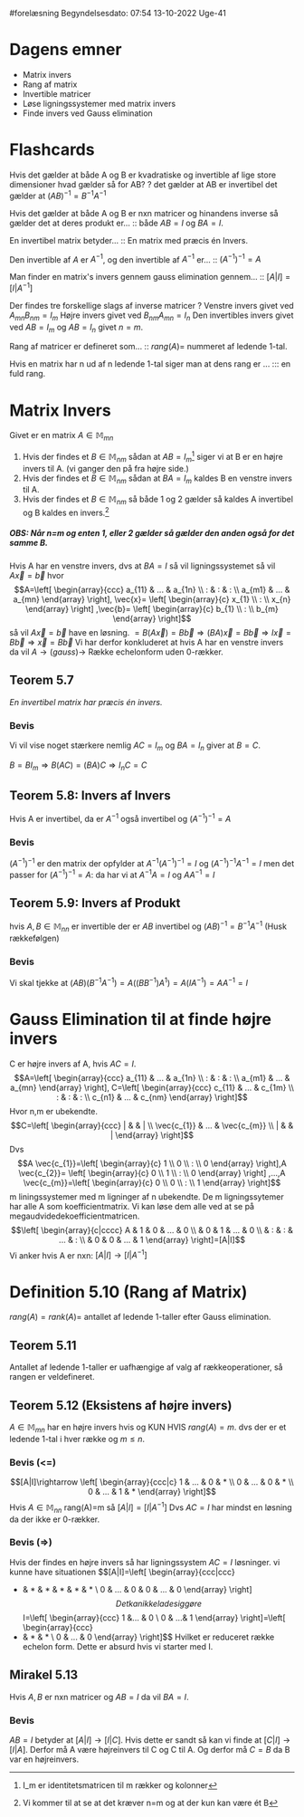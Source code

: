 #forelæsning 
Begyndelsesdato: 07:54   13-10-2022   Uge-41
# Dagens emner
- Matrix invers
- Rang af matrix
- Invertible matricer
- Løse ligningssystemer med matrix invers
- Finde invers ved Gauss elimination

# Flashcards
Hvis det gælder at både A og B er kvadratiske og invertible af lige store dimensioner hvad gælder så for AB? 
?
det gælder at AB er invertibel
det gælder at $(AB)^{-1}=B^{-1}A^{-1}$
<!--SR:!2023-02-24,95,270-->

Hvis det gælder at både A og B er nxn matricer og hinandens inverse så gælder det at deres produkt er... :: både $AB=I$ og $BA=I$.
<!--SR:!2023-03-24,116,319-->

En invertibel matrix betyder... :: En matrix med præcis én Invers.
<!--SR:!2022-12-08,44,290-->

Den invertible af $A$ er $A^{-1}$, og den invertible af $A^{-1}$ er... :: $(A^{-1})^{-1}=A$
<!--SR:!2022-12-07,43,290-->

Man finder en matrix's invers gennem gauss elimination gennem... :: $[A|I]=[I|A^{-1}]$ 
<!--SR:!2023-05-20,166,310-->

Der findes tre forskellige slags af inverse matricer
?
Venstre invers givet ved $A_{mn}B_{nm}=I_{m}$
Højre invers givet ved $B_{nm}A_{mn}=I_{n}$
Den invertibles invers givet ved $AB=I_{m}$ og $AB=I_{n}$ givet $n=m$.
<!--SR:!2023-05-18,164,310-->

Rang af matricer er defineret som... :: $rang(A)=$ nummeret af ledende 1-tal.
<!--SR:!2022-12-06,42,290-->
Hvis en matrix har n ud af n ledende 1-tal siger man at dens rang er ... ::: en fuld rang.
<!--SR:!2023-05-17,163,310!2023-05-19,165,310-->


# Matrix Invers
Givet er en matrix $A \in \mathbb{M}_{mn}$ 
1. Hvis der findes et $B \in \mathbb{M}_{nm}$ sådan at $AB=I_{m}$[^1] siger vi at B er en højre invers til A. (vi ganger den på fra højre side.)
2. Hvis der findes et $B \in \mathbb{M}_{nm}$ sådan at $BA=I_{m}$ kaldes B en venstre invers til A.
3. Hvis der findes et $B \in \mathbb{M}_{nm}$ så både 1 og 2 gælder så kaldes A invertibel og B kaldes en invers.[^2]
##### OBS: Når n=m og enten 1, eller 2 gælder så gælder den anden også for det samme B.

Hvis A har en venstre invers, dvs at $BA=I$ så vil ligningssystemet så vil $A \vec{x}=\vec{b}$ hvor $$A=\left[
\begin{array}{ccc}
a_{11} & ... & a_{1n} \\ 
: & : & : \\ 
a_{m1} & ... & a_{mn}
\end{array}
\right],
\vec{x}=
\left[
\begin{array}{c}
x_{1} \\ : \\ x_{n}
\end{array}
\right]
,\vec{b}=
\left[
\begin{array}{c}
b_{1} \\ : \\ b_{m}
\end{array}
\right]$$
så vil $A \vec{x}=\vec{b}$ have en løsning. 
$=B(A \vec{x})=B \vec{b}\Rightarrow (BA)\vec{x}=B \vec{b}\Rightarrow I \vec{x}=B \vec{b} \Rightarrow \vec{x}=B \vec{b}$ 
Vi har derfor konkluderet at hvis A har en venstre invers da vil $A \rightarrow (gauss) \rightarrow$ Række echelonform uden 0-rækker.

## Teorem 5.7
*En invertibel matrix har præcis én invers.*

### Bevis
Vi vil vise noget stærkere nemlig $AC=I_{m}$ og $BA=I_{n}$ giver at $B=C$.

$B=BI_{m}\Rightarrow B(AC)=(BA)C \Rightarrow I_{n}C=C$ 

## Teorem 5.8: Invers af Invers
Hvis A er invertibel, da er $A^{-1}$ også invertibel og $(A^{-1})^{-1}=A$ 

### Bevis
$(A^{-1})^{-1}$ er den matrix der opfylder at $A^{-1}(A^{-1})^{-1}=I$ og $(A^{-1})^{-1}A^{-1}=I$ men det passer for $(A^{-1})^{-1}=A$: da har vi at $A^{-1}A=I$ og $AA^{-1}=I$

## Teorem 5.9: Invers af Produkt
hvis $A,B \in \mathbb{M}_{nn}$ er invertible der er $AB$ invertibel og $(AB)^{-1}=B^{-1}A^{-1}$ (Husk rækkefølgen)

### Bevis
Vi skal tjekke at $(AB)(B^{-1}A^{-1})=A((BB^{-1})A^{1})= A(IA^{-1})=AA^{-1}=I$

# Gauss Elimination til at finde højre invers
C er højre invers af A, hvis $AC=I$. 
$$A=\left[
\begin{array}{ccc}
a_{11} & ... & a_{1n} \\ 
: & : & : \\ 
a_{m1} & ... & a_{mn}
\end{array}
\right],
C=\left[
\begin{array}{ccc}
c_{11} & ... & c_{1m} \\ 
: & : & : \\ 
c_{n1} & ... & c_{nm}
\end{array}
\right]$$
Hvor n,m er ubekendte.
$$C=\left[
\begin{array}{ccc}
| &   & | \\ 
\vec{c_{1}} & ... & \vec{c_{m}} \\ 
| &   & |
\end{array}
\right]$$
Dvs $$A \vec{c_{1}}=\left[
\begin{array}{c}
1 \\ 0 \\ : \\ 0
\end{array}
\right],A \vec{c_{2}}=
\left[
\begin{array}{c}
0 \\ 1 \\ : \\ 0
\end{array}
\right]
,...,A \vec{c_{m}}=\left[
\begin{array}{c}
0 \\ 0 \\ : \\ 1
\end{array}
\right]$$
m liningssystemer med m ligninger af n ubekendte.
De m ligningssytemer har alle A som koefficientmatrix. Vi kan løse dem alle ved at se på megaudvidedekoefficientmatricen.
$$\left[
\begin{array}{c|cccc}
A & 1 & 0 & ... & 0 \\ 
  & 0 & 1 & ... & 0 \\ 
  & : & : & ... & : \\ 
  & 0 & 0 & ... & 1
\end{array}
\right]=[A|I]$$
Vi anker hvis A er nxn: $[A|I]\rightarrow[I|A^{-1}]$ 

# Definition 5.10 (Rang af Matrix)
$rang(A)=rank(A)=$ antallet af ledende 1-taller efter Gauss elimination.

## Teorem 5.11 
Antallet af ledende 1-taller er uafhængige af valg af rækkeoperationer, så rangen er veldefineret.

## Teorem 5.12 (Eksistens af højre invers)
$A \in \mathbb{M}_{mn}$ har en højre invers hvis og KUN HVIS $rang(A)=m$. dvs der er et ledende 1-tal i hver række og $m \leq n$.

### Bevis (<=)
$$[A|I]\rightarrow \left[
\begin{array}{ccc|c}
1 & ... & 0 & * \\ 
0 & ... & 0 & * \\ 
0 & ... & 1 & *
\end{array}
\right]$$
Hvis $A \in \mathbb{M}_{nn}$ rang(A)=m så $[A|I]=[I|A^{-1}]$ 
Dvs $AC=I$ har mindst en løsning da der ikke er 0-rækker.

### Bevis (=>) 
Hvis der findes en højre invers så har ligningssystem $AC=I$ løsninger.
vi kunne have situationen
$$[A|I]=\left[
\begin{array}{ccc|ccc}
* & * & * & * & * & * \\ 
0 & ... & 0 & 0 & ... & 0
\end{array}
\right]$$
Det kan ikke lade sig gøre 
$$I=\left[
\begin{array}{ccc}
1 &... &  0 \\ 0  & ...& 1
\end{array}
\right]=\left[
\begin{array}{ccc}
* & * & * \\ 
0 & ... & 0
\end{array}
\right]$$
Hvilket er reduceret række echelon form. Dette er absurd hvis vi starter med I.

## Mirakel 5.13
Hvis $A,B$ er nxn matricer og $AB=I$ da vil $BA=I$.
### Bevis
$AB=I$ betyder at $[A|I]\rightarrow[I|C]$.
Hvis dette er sandt så kan vi finde at $[C|I]\rightarrow[I|A]$.
Derfor må A være højreinvers til C og C til A. Og derfor må $C=B$ da B var en højreinvers.



[^1]: I_m er identitetsmatricen til m rækker og kolonner
[^2]: Vi kommer til at se at det kræver n=m og at der kun kan være ét B

